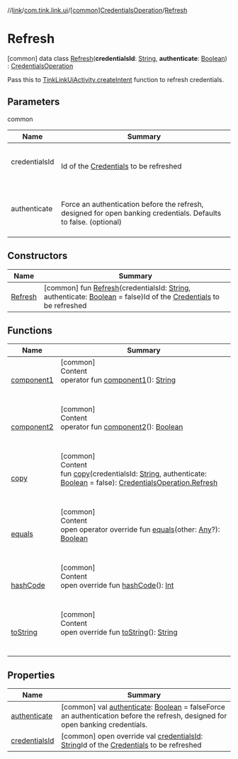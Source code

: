 //[link](../../../index.md)/[com.tink.link.ui](../../index.md)/[[common]CredentialsOperation](../index.md)/[Refresh](index.md)



# Refresh  
 [common] data class [Refresh](index.md)(**credentialsId**: [String](https://kotlinlang.org/api/latest/jvm/stdlib/kotlin/-string/index.html), **authenticate**: [Boolean](https://kotlinlang.org/api/latest/jvm/stdlib/kotlin/-boolean/index.html)) : [CredentialsOperation](../index.md)

Pass this to [TinkLinkUiActivity.createIntent](../../[common]-tink-link-ui-activity/-companion/create-intent.md) function to refresh credentials.

   


## Parameters  
  
common  
  
|  Name|  Summary| 
|---|---|
| <a name="com.tink.link.ui/CredentialsOperation.Refresh///PointingToDeclaration/"></a>credentialsId| <a name="com.tink.link.ui/CredentialsOperation.Refresh///PointingToDeclaration/"></a><br><br>Id of the [Credentials](../../../com.tink.model.credentials/[common]-credentials/index.md) to be refreshed<br><br>
| <a name="com.tink.link.ui/CredentialsOperation.Refresh///PointingToDeclaration/"></a>authenticate| <a name="com.tink.link.ui/CredentialsOperation.Refresh///PointingToDeclaration/"></a><br><br>Force an authentication before the refresh, designed for open banking credentials. Defaults to false. (optional)<br><br>
  


## Constructors  
  
|  Name|  Summary| 
|---|---|
| <a name="com.tink.link.ui/CredentialsOperation.Refresh/Refresh/#kotlin.String#kotlin.Boolean/PointingToDeclaration/"></a>[Refresh](-refresh.md)| <a name="com.tink.link.ui/CredentialsOperation.Refresh/Refresh/#kotlin.String#kotlin.Boolean/PointingToDeclaration/"></a> [common] fun [Refresh](-refresh.md)(credentialsId: [String](https://kotlinlang.org/api/latest/jvm/stdlib/kotlin/-string/index.html), authenticate: [Boolean](https://kotlinlang.org/api/latest/jvm/stdlib/kotlin/-boolean/index.html) = false)Id of the [Credentials](../../../com.tink.model.credentials/[common]-credentials/index.md) to be refreshed   <br>


## Functions  
  
|  Name|  Summary| 
|---|---|
| <a name="com.tink.link.ui/CredentialsOperation.Refresh/component1/#/PointingToDeclaration/"></a>[component1](component1.md)| <a name="com.tink.link.ui/CredentialsOperation.Refresh/component1/#/PointingToDeclaration/"></a>[common]  <br>Content  <br>operator fun [component1](component1.md)(): [String](https://kotlinlang.org/api/latest/jvm/stdlib/kotlin/-string/index.html)  <br><br><br>
| <a name="com.tink.link.ui/CredentialsOperation.Refresh/component2/#/PointingToDeclaration/"></a>[component2](component2.md)| <a name="com.tink.link.ui/CredentialsOperation.Refresh/component2/#/PointingToDeclaration/"></a>[common]  <br>Content  <br>operator fun [component2](component2.md)(): [Boolean](https://kotlinlang.org/api/latest/jvm/stdlib/kotlin/-boolean/index.html)  <br><br><br>
| <a name="com.tink.link.ui/CredentialsOperation.Refresh/copy/#kotlin.String#kotlin.Boolean/PointingToDeclaration/"></a>[copy](copy.md)| <a name="com.tink.link.ui/CredentialsOperation.Refresh/copy/#kotlin.String#kotlin.Boolean/PointingToDeclaration/"></a>[common]  <br>Content  <br>fun [copy](copy.md)(credentialsId: [String](https://kotlinlang.org/api/latest/jvm/stdlib/kotlin/-string/index.html), authenticate: [Boolean](https://kotlinlang.org/api/latest/jvm/stdlib/kotlin/-boolean/index.html) = false): [CredentialsOperation.Refresh](index.md)  <br><br><br>
| <a name="kotlin/Any/equals/#kotlin.Any?/PointingToDeclaration/"></a>[equals](../../../com.tink.service.user/[common]-user-profile-service-impl/index.md#%5Bkotlin%2FAny%2Fequals%2F%23kotlin.Any%3F%2FPointingToDeclaration%2F%5D%2FFunctions%2F1135467963)| <a name="kotlin/Any/equals/#kotlin.Any?/PointingToDeclaration/"></a>[common]  <br>Content  <br>open operator override fun [equals](../../../com.tink.service.user/[common]-user-profile-service-impl/index.md#%5Bkotlin%2FAny%2Fequals%2F%23kotlin.Any%3F%2FPointingToDeclaration%2F%5D%2FFunctions%2F1135467963)(other: [Any](https://kotlinlang.org/api/latest/jvm/stdlib/kotlin/-any/index.html)?): [Boolean](https://kotlinlang.org/api/latest/jvm/stdlib/kotlin/-boolean/index.html)  <br><br><br>
| <a name="kotlin/Any/hashCode/#/PointingToDeclaration/"></a>[hashCode](../../../com.tink.service.user/[common]-user-profile-service-impl/index.md#%5Bkotlin%2FAny%2FhashCode%2F%23%2FPointingToDeclaration%2F%5D%2FFunctions%2F1135467963)| <a name="kotlin/Any/hashCode/#/PointingToDeclaration/"></a>[common]  <br>Content  <br>open override fun [hashCode](../../../com.tink.service.user/[common]-user-profile-service-impl/index.md#%5Bkotlin%2FAny%2FhashCode%2F%23%2FPointingToDeclaration%2F%5D%2FFunctions%2F1135467963)(): [Int](https://kotlinlang.org/api/latest/jvm/stdlib/kotlin/-int/index.html)  <br><br><br>
| <a name="kotlin/Any/toString/#/PointingToDeclaration/"></a>[toString](../../../com.tink.service.user/[common]-user-profile-service-impl/index.md#%5Bkotlin%2FAny%2FtoString%2F%23%2FPointingToDeclaration%2F%5D%2FFunctions%2F1135467963)| <a name="kotlin/Any/toString/#/PointingToDeclaration/"></a>[common]  <br>Content  <br>open override fun [toString](../../../com.tink.service.user/[common]-user-profile-service-impl/index.md#%5Bkotlin%2FAny%2FtoString%2F%23%2FPointingToDeclaration%2F%5D%2FFunctions%2F1135467963)(): [String](https://kotlinlang.org/api/latest/jvm/stdlib/kotlin/-string/index.html)  <br><br><br>


## Properties  
  
|  Name|  Summary| 
|---|---|
| <a name="com.tink.link.ui/CredentialsOperation.Refresh/authenticate/#/PointingToDeclaration/"></a>[authenticate](authenticate.md)| <a name="com.tink.link.ui/CredentialsOperation.Refresh/authenticate/#/PointingToDeclaration/"></a> [common] val [authenticate](authenticate.md): [Boolean](https://kotlinlang.org/api/latest/jvm/stdlib/kotlin/-boolean/index.html) = falseForce an authentication before the refresh, designed for open banking credentials.   <br>
| <a name="com.tink.link.ui/CredentialsOperation.Refresh/credentialsId/#/PointingToDeclaration/"></a>[credentialsId](credentials-id.md)| <a name="com.tink.link.ui/CredentialsOperation.Refresh/credentialsId/#/PointingToDeclaration/"></a> [common] open override val [credentialsId](credentials-id.md): [String](https://kotlinlang.org/api/latest/jvm/stdlib/kotlin/-string/index.html)Id of the [Credentials](../../../com.tink.model.credentials/[common]-credentials/index.md) to be refreshed   <br>

